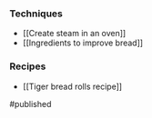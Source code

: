 
### Techniques
- [[Create steam in an oven]]
- [[Ingredients to improve bread]]

### Recipes
- [[Tiger bread rolls recipe]]

#published 
